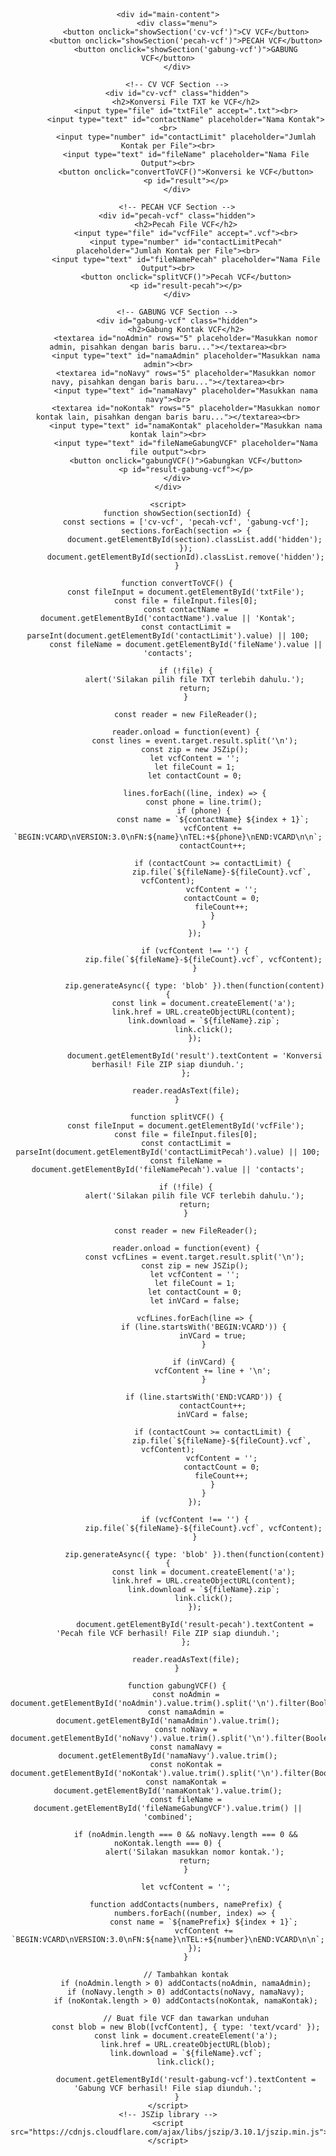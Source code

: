 <!DOCTYPE html>
<html lang="id">
<head>
    <meta charset="UTF-8">
    <meta name="viewport" content="width=device-width, initial-scale=1.0">
    <title>Convert dan Gabung File by Hion</title>
    <style>
        body {
            font-family: Arial, sans-serif;
            text-align: center;
            margin: 50px;
        }
        input[type="file"], input[type="text"], input[type="number"], textarea {
            margin: 10px 0;
            padding: 10px;
            width: 300px;
            font-size: 16px;
        }
        button {
            padding: 10px 20px;
            font-size: 16px;
            cursor: pointer;
        }
        #result, #result-gabung, #result-pecah, #code-error {
            margin-top: 20px;
            color: green;
        }
        #code-error {
            color: red;
        }
        .hidden {
            display: none;
        }
        .menu {
            margin-top: 20px;
        }
        .menu button {
            margin: 5px;
        }
    </style>
</head>
<body>

    <div id="main-content">
        <div class="menu">
            <button onclick="showSection('cv-vcf')">CV VCF</button>
            <button onclick="showSection('pecah-vcf')">PECAH VCF</button>
            <button onclick="showSection('gabung-vcf')">GABUNG VCF</button>
        </div>

        <!-- CV VCF Section -->
        <div id="cv-vcf" class="hidden">
            <h2>Konversi File TXT ke VCF</h2>
            <input type="file" id="txtFile" accept=".txt"><br>
            <input type="text" id="contactName" placeholder="Nama Kontak"><br>
            <input type="number" id="contactLimit" placeholder="Jumlah Kontak per File"><br>
            <input type="text" id="fileName" placeholder="Nama File Output"><br>
            <button onclick="convertToVCF()">Konversi ke VCF</button>
            <p id="result"></p>
        </div>
        
        <!-- PECAH VCF Section -->
        <div id="pecah-vcf" class="hidden">
            <h2>Pecah File VCF</h2>
            <input type="file" id="vcfFile" accept=".vcf"><br>
            <input type="number" id="contactLimitPecah" placeholder="Jumlah Kontak per File"><br>
            <input type="text" id="fileNamePecah" placeholder="Nama File Output"><br>
            <button onclick="splitVCF()">Pecah VCF</button>
            <p id="result-pecah"></p>
        </div>

        <!-- GABUNG VCF Section -->
        <div id="gabung-vcf" class="hidden">
            <h2>Gabung Kontak VCF</h2>
            <textarea id="noAdmin" rows="5" placeholder="Masukkan nomor admin, pisahkan dengan baris baru..."></textarea><br>
            <input type="text" id="namaAdmin" placeholder="Masukkan nama admin"><br>
            <textarea id="noNavy" rows="5" placeholder="Masukkan nomor navy, pisahkan dengan baris baru..."></textarea><br>
            <input type="text" id="namaNavy" placeholder="Masukkan nama navy"><br>
            <textarea id="noKontak" rows="5" placeholder="Masukkan nomor kontak lain, pisahkan dengan baris baru..."></textarea><br>
            <input type="text" id="namaKontak" placeholder="Masukkan nama kontak lain"><br>
            <input type="text" id="fileNameGabungVCF" placeholder="Nama file output"><br>
            <button onclick="gabungVCF()">Gabungkan VCF</button>
            <p id="result-gabung-vcf"></p>
        </div>
    </div>

    <script>
        function showSection(sectionId) {
            const sections = ['cv-vcf', 'pecah-vcf', 'gabung-vcf'];
            sections.forEach(section => {
                document.getElementById(section).classList.add('hidden');
            });
            document.getElementById(sectionId).classList.remove('hidden');
        }

        function convertToVCF() {
            const fileInput = document.getElementById('txtFile');
            const file = fileInput.files[0];
            const contactName = document.getElementById('contactName').value || 'Kontak';
            const contactLimit = parseInt(document.getElementById('contactLimit').value) || 100;
            const fileName = document.getElementById('fileName').value || 'contacts';

            if (!file) {
                alert('Silakan pilih file TXT terlebih dahulu.');
                return;
            }

            const reader = new FileReader();

            reader.onload = function(event) {
                const lines = event.target.result.split('\n');
                const zip = new JSZip();
                let vcfContent = '';
                let fileCount = 1;
                let contactCount = 0;

                lines.forEach((line, index) => {
                    const phone = line.trim();
                    if (phone) {
                        const name = `${contactName} ${index + 1}`;
                        vcfContent += `BEGIN:VCARD\nVERSION:3.0\nFN:${name}\nTEL:+${phone}\nEND:VCARD\n\n`;
                        contactCount++;

                        if (contactCount >= contactLimit) {
                            zip.file(`${fileName}-${fileCount}.vcf`, vcfContent);
                            vcfContent = '';
                            contactCount = 0;
                            fileCount++;
                        }
                    }
                });

                if (vcfContent !== '') {
                    zip.file(`${fileName}-${fileCount}.vcf`, vcfContent);
                }

                zip.generateAsync({ type: 'blob' }).then(function(content) {
                    const link = document.createElement('a');
                    link.href = URL.createObjectURL(content);
                    link.download = `${fileName}.zip`;
                    link.click();
                });

                document.getElementById('result').textContent = 'Konversi berhasil! File ZIP siap diunduh.';
            };

            reader.readAsText(file);
        }

        function splitVCF() {
            const fileInput = document.getElementById('vcfFile');
            const file = fileInput.files[0];
            const contactLimit = parseInt(document.getElementById('contactLimitPecah').value) || 100;
            const fileName = document.getElementById('fileNamePecah').value || 'contacts';

            if (!file) {
                alert('Silakan pilih file VCF terlebih dahulu.');
                return;
            }

            const reader = new FileReader();

            reader.onload = function(event) {
                const vcfLines = event.target.result.split('\n');
                const zip = new JSZip();
                let vcfContent = '';
                let fileCount = 1;
                let contactCount = 0;
                let inVCard = false;

                vcfLines.forEach(line => {
                    if (line.startsWith('BEGIN:VCARD')) {
                        inVCard = true;
                    }

                    if (inVCard) {
                        vcfContent += line + '\n';
                    }

                    if (line.startsWith('END:VCARD')) {
                        contactCount++;
                        inVCard = false;

                        if (contactCount >= contactLimit) {
                            zip.file(`${fileName}-${fileCount}.vcf`, vcfContent);
                            vcfContent = '';
                            contactCount = 0;
                            fileCount++;
                        }
                    }
                });

                if (vcfContent !== '') {
                    zip.file(`${fileName}-${fileCount}.vcf`, vcfContent);
                }

                zip.generateAsync({ type: 'blob' }).then(function(content) {
                    const link = document.createElement('a');
                    link.href = URL.createObjectURL(content);
                    link.download = `${fileName}.zip`;
                    link.click();
                });

                document.getElementById('result-pecah').textContent = 'Pecah file VCF berhasil! File ZIP siap diunduh.';
            };

            reader.readAsText(file);
        }

        function gabungVCF() {
            const noAdmin = document.getElementById('noAdmin').value.trim().split('\n').filter(Boolean);
            const namaAdmin = document.getElementById('namaAdmin').value.trim();
            const noNavy = document.getElementById('noNavy').value.trim().split('\n').filter(Boolean);
            const namaNavy = document.getElementById('namaNavy').value.trim();
            const noKontak = document.getElementById('noKontak').value.trim().split('\n').filter(Boolean);
            const namaKontak = document.getElementById('namaKontak').value.trim();
            const fileName = document.getElementById('fileNameGabungVCF').value.trim() || 'combined';

            if (noAdmin.length === 0 && noNavy.length === 0 && noKontak.length === 0) {
                alert('Silakan masukkan nomor kontak.');
                return;
            }

            let vcfContent = '';

            function addContacts(numbers, namePrefix) {
                numbers.forEach((number, index) => {
                    const name = `${namePrefix} ${index + 1}`;
                    vcfContent += `BEGIN:VCARD\nVERSION:3.0\nFN:${name}\nTEL:+${number}\nEND:VCARD\n\n`;
                });
            }

            // Tambahkan kontak
            if (noAdmin.length > 0) addContacts(noAdmin, namaAdmin);
            if (noNavy.length > 0) addContacts(noNavy, namaNavy);
            if (noKontak.length > 0) addContacts(noKontak, namaKontak);

            // Buat file VCF dan tawarkan unduhan
            const blob = new Blob([vcfContent], { type: 'text/vcard' });
            const link = document.createElement('a');
            link.href = URL.createObjectURL(blob);
            link.download = `${fileName}.vcf`;
            link.click();

            document.getElementById('result-gabung-vcf').textContent = 'Gabung VCF berhasil! File siap diunduh.';
        }
    </script>
    <!-- JSZip library -->
    <script src="https://cdnjs.cloudflare.com/ajax/libs/jszip/3.10.1/jszip.min.js"></script>
</body>
</html>
